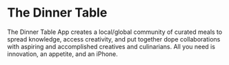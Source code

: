 # The Dinner Table
The Dinner Table App creates a local/global community of curated meals to spread knowledge, access creativity, and put together dope collaborations with aspiring and accomplished creatives and culinarians. All you need is innovation, an appetite, and an iPhone.
